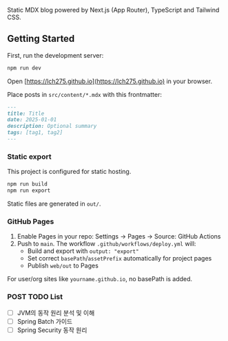 Static MDX blog powered by Next.js (App Router), TypeScript and Tailwind CSS.

## Getting Started

First, run the development server:

```bash
npm run dev
```

Open [https://lch275.github.io](https://lch275.github.io) in your browser.

Place posts in `src/content/*.mdx` with this frontmatter:

```md
---
title: Title
date: 2025-01-01
description: Optional summary
tags: [tag1, tag2]
---
```

### Static export

This project is configured for static hosting.

```bash
npm run build
npm run export
```

Static files are generated in `out/`.

### GitHub Pages

1) Enable Pages in your repo: Settings → Pages → Source: GitHub Actions
2) Push to `main`. The workflow `.github/workflows/deploy.yml` will:
   - Build and export with `output: "export"`
   - Set correct `basePath`/`assetPrefix` automatically for project pages
   - Publish `web/out` to Pages

For user/org sites like `yourname.github.io`, no basePath is added.

### POST TODO List

- [ ] JVM의 동작 원리 분석 및 이해
- [ ] Spring Batch 가이드
- [ ] Spring Security 동작 원리
